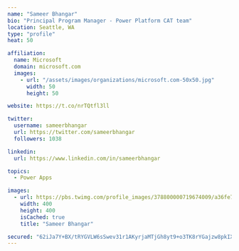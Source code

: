 ```yaml
---
name: "Sameer Bhangar"
bio: "Principal Program Manager - Power Platform CAT team"
location: Seattle, WA
type: "profile"
heat: 50

affiliation:
  name: Microsoft
  domain: microsoft.com
  images:
    - url: "/assets/images/organizations/microsoft.com-50x50.jpg"
      width: 50
      height: 50

website: https://t.co/nrTQtfl3ll

twitter:
  username: sameerbhangar
  url: https://twitter.com/sameerbhangar
  followers: 1038

linkedin:
  url: https://www.linkedin.com/in/sameerbhangar

topics:
  - Power Apps

images:
  - url: https://pbs.twimg.com/profile_images/378800000719674009/a36fe7ddfab1778b76e5793772e43798_400x400.jpeg
    width: 400
    height: 400
    isCached: true
    title: "Sameer Bhangar"

secured: "62iJa7Y+BX/tRYGVLW6sSwev31r1AKyrjaMTjGh8yt9+o3TK8rYGajzw8pkIX8zk1fJ5QdpP9+s6onAcGwb4cM4TSAWXSA6l4+81Rzvl6aJuAicoi8R110H6aoX+TeX2l8sQjALPs///xEoDzfrtZnsQP14iVsWsGeU+YWChUwzYki2nBKodmysTVrWiX59qmY1kzKy9L1xGG7QYuLsBgWnjK4kohYTcEfIrWd6LtNiFTDalKQGKHsOfKMY2fjbZ3dzDwHL9m1Idw/AzrNaJ4+NpEtrWdnC2NB8X6K2Egp0bhKDCML3WHXkxLkKTSc9UZS4KGH7GU+I6wirJ4U/3OrT5DUaRTwzo9Y6yk7eHAp3nm/M68k7P+cKZZJ3GG6xZxhIdzfdLzPhI1ALlr+YHjMC8tWuDS/jKO7ab5ryhcNE=;9nHV8T6hL9Lrz5QARtAkFA=="
---
```


